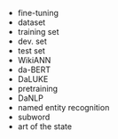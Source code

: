 - fine-tuning
- dataset
- training set
- dev. set
- test set
- WikiANN
- da-BERT
- DaLUKE
- pretraining
- DaNLP
- named entity recognition
- subword
- art of the state

